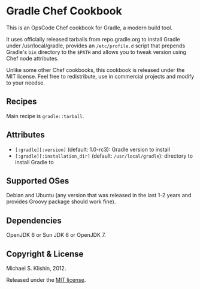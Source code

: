 # Gradle Chef Cookbook

This is an OpsCode Chef cookbook for Gradle, a modern build tool.

It uses officially released tarballs from repo.gradle.org to install Gradle under /usr/local/gradle,
provides an `/etc/profile.d` script that prepends Gradle's `bin` directory to the `$PATH`
and allows you to tweak version using Chef node attributes.

Unlike some other Chef cookbooks, this cookbook is released under the MIT license.
Feel free to redistribute, use in commercial projects and modify to your needse.


## Recipes

Main recipe is `gradle::tarball`.


## Attributes

* `[:gradle][:version]` (default: 1.0-rc3): Gradle version to install
* `[:gradle][:installation_dir]` (default: `/usr/local/gradle`): directory to install Gradle to


## Supported OSes

Debian and Ubuntu (any version that was released in the last 1-2 years and provides Groovy package
should work fine).


## Dependencies

OpenJDK 6 or Sun JDK 6 or OpenJDK 7.


## Copyright & License

Michael S. Klishin, 2012.

Released under the [MIT license](http://www.opensource.org/licenses/mit-license.php).
